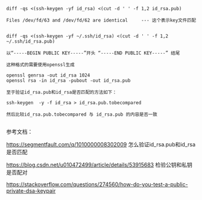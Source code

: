 ```
diff -qs <(ssh-keygen -yf id_rsa) <(cut -d ' ' -f 1,2 id_rsa.pub)

Files /dev/fd/63 and /dev/fd/62 are identical     --- 这个表示key文件匹配


diff -qs <(ssh-keygen -yf ~/.ssh/id_rsa) <(cut -d ' ' -f 1,2 ~/.ssh/id_rsa.pub)

以“-----BEGIN PUBLIC KEY-----”开头 “-----END PUBLIC KEY-----” 结尾

这种格式的需要使用openssl生成

openssl genrsa -out id_rsa 1024
openssl rsa -in id_rsa -pubout -out id_rsa.pub

至于验证id_rsa.pub和id_rsa是否匹配的方法如下：

ssh-keygen  -y -f id_rsa > id_rsa.pub.tobecompared

然后比较id_rsa.pub.tobecompared 与 id_rsa.pub 的内容是否一致


```

参考文档：

https://segmentfault.com/q/1010000008302009  怎么验证id_rsa.pub和id_rsa是否匹配

https://blog.csdn.net/u010472499/article/details/53915683  检验公钥和私钥是否配对 

https://stackoverflow.com/questions/274560/how-do-you-test-a-public-private-dsa-keypair
